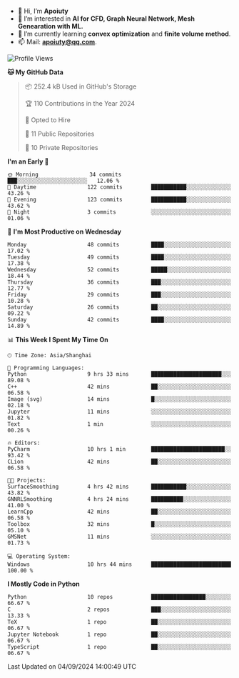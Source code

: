 - 👋 Hi, I’m **Apoiuty**
- 👀 I’m interested in **AI for CFD, Graph Neural Network, Mesh Genearation with ML.**
- 🌱 I’m currently learning **convex optimization** and **finite volume method**.
- 📫 Mail: **apoiuty@qq.com**.


<!--START_SECTION:waka-->
![Profile Views](http://img.shields.io/badge/Profile%20Views-0-blue)

**🐱 My GitHub Data** 

> 📦 252.4 kB Used in GitHub's Storage 
 > 
> 🏆 110 Contributions in the Year 2024
 > 
> 💼 Opted to Hire
 > 
> 📜 11 Public Repositories 
 > 
> 🔑 10 Private Repositories 
 > 
**I'm an Early 🐤** 

```text
🌞 Morning                34 commits          ███░░░░░░░░░░░░░░░░░░░░░░   12.06 % 
🌆 Daytime                122 commits         ███████████░░░░░░░░░░░░░░   43.26 % 
🌃 Evening                123 commits         ███████████░░░░░░░░░░░░░░   43.62 % 
🌙 Night                  3 commits           ░░░░░░░░░░░░░░░░░░░░░░░░░   01.06 % 
```
📅 **I'm Most Productive on Wednesday** 

```text
Monday                   48 commits          ████░░░░░░░░░░░░░░░░░░░░░   17.02 % 
Tuesday                  49 commits          ████░░░░░░░░░░░░░░░░░░░░░   17.38 % 
Wednesday                52 commits          █████░░░░░░░░░░░░░░░░░░░░   18.44 % 
Thursday                 36 commits          ███░░░░░░░░░░░░░░░░░░░░░░   12.77 % 
Friday                   29 commits          ███░░░░░░░░░░░░░░░░░░░░░░   10.28 % 
Saturday                 26 commits          ██░░░░░░░░░░░░░░░░░░░░░░░   09.22 % 
Sunday                   42 commits          ████░░░░░░░░░░░░░░░░░░░░░   14.89 % 
```


📊 **This Week I Spent My Time On** 

```text
🕑︎ Time Zone: Asia/Shanghai

💬 Programming Languages: 
Python                   9 hrs 33 mins       ██████████████████████░░░   89.08 % 
C++                      42 mins             ██░░░░░░░░░░░░░░░░░░░░░░░   06.58 % 
Image (svg)              14 mins             █░░░░░░░░░░░░░░░░░░░░░░░░   02.18 % 
Jupyter                  11 mins             ░░░░░░░░░░░░░░░░░░░░░░░░░   01.82 % 
Text                     1 min               ░░░░░░░░░░░░░░░░░░░░░░░░░   00.26 % 

🔥 Editors: 
PyCharm                  10 hrs 1 min        ███████████████████████░░   93.42 % 
CLion                    42 mins             ██░░░░░░░░░░░░░░░░░░░░░░░   06.58 % 

🐱‍💻 Projects: 
SurfaceSmoothing         4 hrs 42 mins       ███████████░░░░░░░░░░░░░░   43.82 % 
GNNRLSmoothing           4 hrs 24 mins       ██████████░░░░░░░░░░░░░░░   41.00 % 
LearnCpp                 42 mins             ██░░░░░░░░░░░░░░░░░░░░░░░   06.58 % 
Toolbox                  32 mins             █░░░░░░░░░░░░░░░░░░░░░░░░   05.10 % 
GMSNet                   11 mins             ░░░░░░░░░░░░░░░░░░░░░░░░░   01.73 % 

💻 Operating System: 
Windows                  10 hrs 44 mins      █████████████████████████   100.00 % 
```

**I Mostly Code in Python** 

```text
Python                   10 repos            █████████████████░░░░░░░░   66.67 % 
C                        2 repos             ███░░░░░░░░░░░░░░░░░░░░░░   13.33 % 
TeX                      1 repo              ██░░░░░░░░░░░░░░░░░░░░░░░   06.67 % 
Jupyter Notebook         1 repo              ██░░░░░░░░░░░░░░░░░░░░░░░   06.67 % 
TypeScript               1 repo              ██░░░░░░░░░░░░░░░░░░░░░░░   06.67 % 
```




 Last Updated on 04/09/2024 14:00:49 UTC
<!--END_SECTION:waka-->



<!---
Apoiuty/Apoiuty is a ✨ special ✨ repository because its `README.md` (this file) appears on your GitHub profile.
You can click the Preview link to take a look at your changes.
--->
